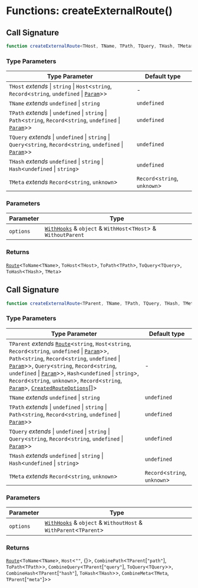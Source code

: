# Functions: createExternalRoute()

## Call Signature

```ts
function createExternalRoute<THost, TName, TPath, TQuery, THash, TMeta>(options): Route<ToName<TName>, ToHost<THost>, ToPath<TPath>, ToQuery<TQuery>, ToHash<THash>, TMeta>
```

### Type Parameters

| Type Parameter | Default type |
| ------ | ------ |
| `THost` *extends* \| `string` \| `Host`\<`string`, `Record`\<`string`, `undefined` \| [`Param`](../types/Param.md)\>\> | - |
| `TName` *extends* `undefined` \| `string` | `undefined` |
| `TPath` *extends* \| `undefined` \| `string` \| `Path`\<`string`, `Record`\<`string`, `undefined` \| [`Param`](../types/Param.md)\>\> | `undefined` |
| `TQuery` *extends* \| `undefined` \| `string` \| `Query`\<`string`, `Record`\<`string`, `undefined` \| [`Param`](../types/Param.md)\>\> | `undefined` |
| `THash` *extends* `undefined` \| `string` \| `Hash`\<`undefined` \| `string`\> | `undefined` |
| `TMeta` *extends* `Record`\<`string`, `unknown`\> | `Record`\<`string`, `unknown`\> |

### Parameters

| Parameter | Type |
| ------ | ------ |
| `options` | [`WithHooks`](../types/WithHooks.md) & `object` & `WithHost`\<`THost`\> & `WithoutParent` |

### Returns

[`Route`](../types/Route.md)\<`ToName`\<`TName`\>, `ToHost`\<`THost`\>, `ToPath`\<`TPath`\>, `ToQuery`\<`TQuery`\>, `ToHash`\<`THash`\>, `TMeta`\>

## Call Signature

```ts
function createExternalRoute<TParent, TName, TPath, TQuery, THash, TMeta>(options): Route<ToName<TName>, Host<"", {}>, CombinePath<TParent["path"], ToPath<TPath>>, CombineQuery<TParent["query"], ToQuery<TQuery>>, CombineHash<TParent["hash"], ToHash<THash>>, CombineMeta<TMeta, TParent["meta"]>>
```

### Type Parameters

| Type Parameter | Default type |
| ------ | ------ |
| `TParent` *extends* [`Route`](../types/Route.md)\<`string`, `Host`\<`string`, `Record`\<`string`, `undefined` \| [`Param`](../types/Param.md)\>\>, `Path`\<`string`, `Record`\<`string`, `undefined` \| [`Param`](../types/Param.md)\>\>, `Query`\<`string`, `Record`\<`string`, `undefined` \| [`Param`](../types/Param.md)\>\>, `Hash`\<`undefined` \| `string`\>, `Record`\<`string`, `unknown`\>, `Record`\<`string`, [`Param`](../types/Param.md)\>, [`CreatedRouteOptions`](../types/CreatedRouteOptions.md)[]\> | - |
| `TName` *extends* `undefined` \| `string` | `undefined` |
| `TPath` *extends* \| `undefined` \| `string` \| `Path`\<`string`, `Record`\<`string`, `undefined` \| [`Param`](../types/Param.md)\>\> | `undefined` |
| `TQuery` *extends* \| `undefined` \| `string` \| `Query`\<`string`, `Record`\<`string`, `undefined` \| [`Param`](../types/Param.md)\>\> | `undefined` |
| `THash` *extends* `undefined` \| `string` \| `Hash`\<`undefined` \| `string`\> | `undefined` |
| `TMeta` *extends* `Record`\<`string`, `unknown`\> | `Record`\<`string`, `unknown`\> |

### Parameters

| Parameter | Type |
| ------ | ------ |
| `options` | [`WithHooks`](../types/WithHooks.md) & `object` & `WithoutHost` & `WithParent`\<`TParent`\> |

### Returns

[`Route`](../types/Route.md)\<`ToName`\<`TName`\>, `Host`\<`""`, \{\}\>, `CombinePath`\<`TParent`\[`"path"`\], `ToPath`\<`TPath`\>\>, `CombineQuery`\<`TParent`\[`"query"`\], `ToQuery`\<`TQuery`\>\>, `CombineHash`\<`TParent`\[`"hash"`\], `ToHash`\<`THash`\>\>, `CombineMeta`\<`TMeta`, `TParent`\[`"meta"`\]\>\>
